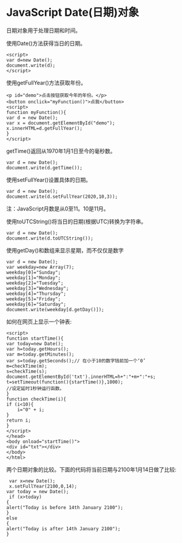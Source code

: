 # JavaScript Date(日期)对象 #
日期对象用于处理日期和时间。

使用Date()方法获得当日的日期。

	<script>
	var d=new Date();
	document.write(d);
	</script>
使用getFullYear()方法获取年份。
	
	<p id="demo">点击按钮获取今年的年份。</p>
	<button onclick="myFunction()">点我</button>
	<script>
	function myFunction(){
	var d = new Date();
	var x = document.getElementById("demo");
	x.innerHTML=d.getFullYear();
	}
	</script>
getTime()返回从1970年1月1日至今的毫秒数。

	var d = new Date();
	document.write(d.getTime());
使用setFullYear()设置具体的日期。
	
	var d = new Date();
	document.write(d.setFullYear(2020,10,3));
注：JavaScript月数是从0至11。10是11月。

使用toUTCString()将当日的日期(根据UTC)转换为字符串。

	var d = new Date();
	document.write(d.toUTCString());
使用getDay()和数组来显示星期，而不仅仅是数字

	var d = new Date();
	var weekday=new Array(7);
	weekday[0]="Sunday";
	weekday[1]="Monday";
	weekday[2]="Tuesday";
	weekday[3]="Wednesday";
	weekday[4]="Thursday";
	weekday[5]="Friday";
	weekday[6]="Saturday";
	document.write(weekday[d.getDay()]);
如何在网页上显示一个钟表:

	<script>
	function startTime(){
	var today=new Date();
	var h=today.getHours();
	var m=today.getMinutes();
	var s=today.getSeconds();// 在小于10的数字钱前加一个‘0’
	m=checkTime(m);
	s=checkTime(s);
	document.getElementById('txt').innerHTML=h+":"+m+":"+s;
	t=setTimeout(function(){startTime()},1000);
	//设定延时1秒钟运行函数。
	}
	function checkTime(i){
	if (i<10){
		i="0" + i;
	}
	return i;
	}
	</script>
	</head>
	<body onload="startTime()">
	<div id="txt"></div>
	</body>
	</html>

两个日期对象的比较。下面的代码将当前日期与2100年1月14日做了比较:

	 var x=new Date();
	 x.setFullYear(2100,0,14);
	var today = new Date();
	 if (x>today)
   	{
   	alert("Today is before 14th January 2100");
   	}
 	else
   	{
   	alert("Today is after 14th January 2100");
   	}
